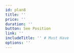 ```yaml
---
id: plan8
title: ''
price: ''
duration: ''
button: See Position
link: ''
includeTitle: '' # Must Have
options: ''
---
```

